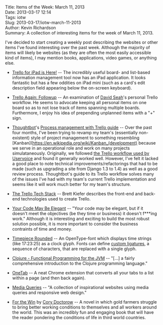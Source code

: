Title: Items of the Week: March 11, 2013  
Date: 2013-03-17 12:14  
Tags: iotw  
Slug: 2013-03-17/iotw-march-11-2013  
Author: Kevin Richardson  
Summary: A collection of interesting items for the week of March 11, 2013.  

I've decided to start creating a weekly post describing the websites or other items I've found interesting over the past week. Although the majority of items will likely be websites (as they are often the most easily accessible kind of items), I may mention books, applications, video games, or anything else.

* [Trello for iPad is Here!](http://blog.trello.com/trello-for-ipad-is-here/) -- The incredibly useful board- and list-based information management tool now has an iPad application. It looks fantastic but has a few oddities on iPad mini (such as a card's edit description field appearing below the on-screen keyboard).

* [Trello Again:  Followup](http://davidseah.com/blog/2012/08/trello-again-followup/) -- An examination of [David Seah](http://davidseah.com/)'s personal Trello workflow. He seems to advocate keeping all personal items on one board so as to not lose track of items spanning multiple boards. Furthermore, I enjoy his idea of prepending unplanned items with a "+" sign.

* [Thoughtbot](http://www.thoughtbot.com/)'s [Process management with Trello guide](https://github.com/thoughtbot/guides/tree/master/product-management/trello) -- Over the past four months, I've been trying to revamp my team's (essentially non-existent) style of project management to something resembling [Kanban](https://en.wikipedia.org/wiki/Kanban_(development) because we serve in an operational role and work on many projects simulataneously. Originally, we followed [the Trello workflow used by Uservoice](https://community.uservoice.com/blog/trello-google-docs-product-management/) and found it generally worked well. However, I've felt it lacked a good place to note technical improvements/refactorings that had to be made (such as upgrading a site from Django 1.3 to 1.4) as well as a good review process. Thoughtbot's guide to its Trello workflow solves many of the issues I've had with my team's current Trello implementation and seems like it will work much better for my team's structure.

* [The Trello Tech Stack](http://blog.fogcreek.com/the-trello-tech-stack/) -- Brett Kiefer describes the front-end and back-end technologies used to create Trello.

* [Your Code May Be Elegant](http://omniti.com/seeds/your-code-may-be-elegant)
 -- "Your code may be elegant, but if it doesn't meet the objectives (be they time or business) it doesn't f***ing work." Although it is interesting and exciting to build the most robust solution possible, it is more important to consider the business contraints of time and money.
 
* [Timepiece Rounded](http://timepiece.inostudio.de/) -- An OpenType-font which displays time strings (like 17:23:25) as a clock glyph. Fonts can define [custom ligatures](http://alistapart.com/article/the-era-of-symbol-fonts), a sequence of characters, that are replaced with a single glyph.

* [Clojure - Functional Programming for the JVM](http://java.ociweb.com/mark/clojure/article.html) -- "[…] a fairly comprehensive introduction to the Clojure programming language."

* [OneTab](http://www.one-tab.com/) -- A neat Chrome extension that converts all your tabs to a list within a page (and then back again).

* [Media Queries](http://mediaqueri.es) -- "A collection of inspirational websites using media queries and responsive web design." 

* [For the Win](http://craphound.com/ftw/) by [Cory Doctorow](http://craphound.com/) -- A novel in which gold farmers struggle to bring better working conditions to themselves and all workers around the world. This was an incredibly fun and engaging book that will have the reader pondering the conditions of life in third world countries.